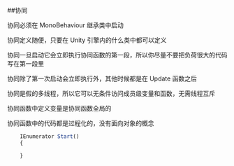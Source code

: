 ##协同

协同必须在 MonoBehaviour 继承类中启动

协同定义随便，只要在 Unity 引擎内的什么类中都可以定义

协同一旦启动它会立即执行协同函数的第一段，所以你尽量不要把负荷很大的代码写在第一段里

协同除了第一次启动会立即执行外，其他时候都是在 Update 函数之后

协同是假的多线程，所以它可以无条件访问成员级变量和函数，无需线程互斥

协同函数中定义变量是协同函数全局的

协同函数中的代码都是过程化的，没有面向对象的概念

```javascript
    IEnumerator Start()
    {

    }
```